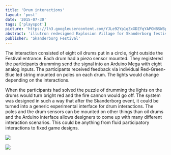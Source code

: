 ```yaml
---
title: 'Drum interactions'
layout: 'post'
date: '2015-07-30'
tags: ['playspot']
picture: 'https://lh3.googleusercontent.com/YJLe92Yp1qZxXDZfqYAPON8SWBp4znRxPKnoyhHlrX4fRWHKa83P=s603'
abstract: 'illutron redesigned Explosion Village for Skanderborg festival 2015. The installation consisted of a big fire cannon mounted at the main entrance of the festival. The participants could trigger the canon by playing together on oil drums.'
publisher: 'Skanderborg Festival'
---
```

The interaction consisted of eight oil drums put in a circle, right outside the Festival entrance. Each drum had a piezo sensor mounted. They registered the participants drumming send the signal into an Arduino Mega with eight analog inputs. The participants received feedback via individual Red-Green-Blue led string mounted on poles on each drum. The lights would change depending on the interactions.

When the participants had solved the puzzle of drumming the lights on the drums would turn bright red and the fire cannon would go off. The system was designed in such a way that after the Skanderborg event, it could be turned into a generic experimental interface for drum interactions. The poles and the drum sensors can be mounted on other things than oil drums and the Arduino interface allows designers to come up with many different interaction scenarios. This could be anything from fluid participatory interactions to fixed game designs.


![](https://lh3.googleusercontent.com/csmqlIZImaAey_7w_aVMfhraHHhSTCv94VYr1y91D6vmn9_Ua7Nz=s603)

![](https://lh3.googleusercontent.com/v9Ak0TRyB3aQ2R6DHEEJ13wyiJxIDfRqgFbGcNTCHR7NPaNtLAOT=s603)
